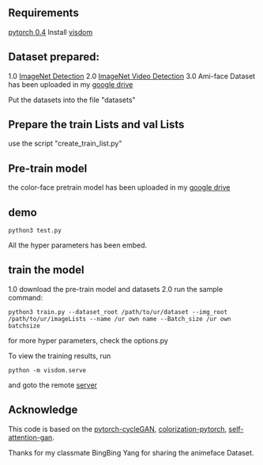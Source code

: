 ## Requirements
[pytorch 0.4](https://pytorch.org/)
Install [visdom](https://github.com/facebookresearch/visdom)

## Dataset prepared:
1.0 [ImageNet Detection](http://www.image-net.org/)
2.0 [ImageNet Video Detection](http://www.image-net.org/)
3.0 Ami-face Dataset has been uploaded in my [google drive](https://drive.google.com/file/d/1qVpZqr_kmgQUdI25Gy0jYSBQ8f4i-PED/view?usp=sharing)

Put the datasets into the file "datasets"

## Prepare the train Lists and val Lists
use the script "create\_train\_list.py"

## Pre-train model
the color-face pretrain model has been uploaded in my [google drive](https://drive.google.com/file/d/13KlnL5bBbrEZoSneln8g_SoTvTrYau0R/view?usp=sharing)

## demo
```
python3 test.py
```
All the hyper parameters has been embed.

## train the model
1.0 download the pre-train model and datasets
2.0 run the sample command:
```
python3 train.py --dataset_root /path/to/ur/dataset --img_root /path/to/ur/imageLists --name /ur own name --Batch_size /ur own batchsize
```
for more hyper parameters, check the options.py

To view the training results, run 
```
python -m visdom.serve
``` 
and goto the remote [server](http://localhost:8097)

## Acknowledge
This code is based on the [pytorch-cycleGAN](https://github.com/junyanz/pytorch-CycleGAN-and-pix2pix), [colorization-pytorch](https://github.com/richzhang/colorization-pytorch), [self-attention-gan](https://github.com/heykeetae/Self-Attention-GAN).

Thanks for my classmate BingBing Yang for sharing the animeface Dataset.
